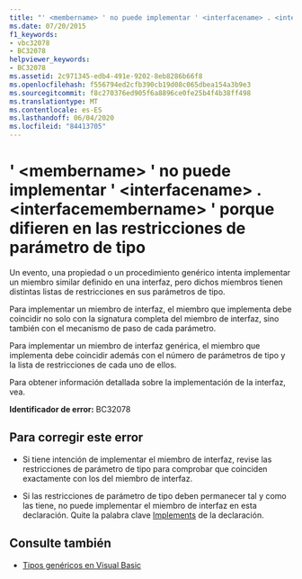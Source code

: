 ```yaml
---
title: "' <membername> ' no puede implementar ' <interfacename> . <interfacemembername> ' porque difieren en las restricciones de parámetro de tipo"
ms.date: 07/20/2015
f1_keywords:
- vbc32078
- BC32078
helpviewer_keywords:
- BC32078
ms.assetid: 2c971345-edb4-491e-9202-8eb8286b66f8
ms.openlocfilehash: f556794ed2cfb390cb19d08c065dbea154a3b9e3
ms.sourcegitcommit: f8c270376ed905f6a8896ce0fe25b4f4b38ff498
ms.translationtype: MT
ms.contentlocale: es-ES
ms.lasthandoff: 06/04/2020
ms.locfileid: "84413705"
---
```

# <a name="membername-cannot-implement-interfacenameinterfacemembername-because-they-differ-by-type-parameter-constraints"></a>' \<membername> ' no puede implementar ' \<interfacename> . \<interfacemembername> ' porque difieren en las restricciones de parámetro de tipo
Un evento, una propiedad o un procedimiento genérico intenta implementar un miembro similar definido en una interfaz, pero dichos miembros tienen distintas listas de restricciones en sus parámetros de tipo.  
  
 Para implementar un miembro de interfaz, el miembro que implementa debe coincidir no solo con la signatura completa del miembro de interfaz, sino también con el mecanismo de paso de cada parámetro.  
  
 Para implementar un miembro de interfaz genérica, el miembro que implementa debe coincidir además con el número de parámetros de tipo y la lista de restricciones de cada uno de ellos.  
  
 Para obtener información detallada sobre la implementación de la interfaz, vea.  
  
 **Identificador de error:** BC32078  
  
## <a name="to-correct-this-error"></a>Para corregir este error  
  
- Si tiene intención de implementar el miembro de interfaz, revise las restricciones de parámetro de tipo para comprobar que coinciden exactamente con los del miembro de interfaz.  
  
- Si las restricciones de parámetro de tipo deben permanecer tal y como las tiene, no puede implementar el miembro de interfaz en esta declaración. Quite la palabra clave [Implements](../language-reference/statements/implements-clause.md) de la declaración.  
  
## <a name="see-also"></a>Consulte también

- [Tipos genéricos en Visual Basic](../programming-guide/language-features/data-types/generic-types.md)
